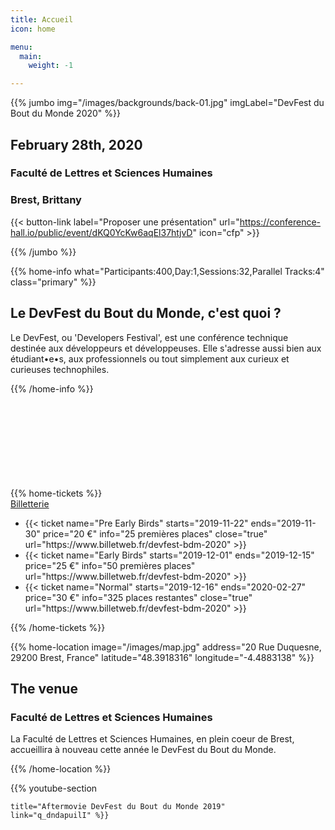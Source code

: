 ```yaml
---
title: Accueil
icon: home

menu:
  main:
    weight: -1

---
```


<!-- ... -->

{{% jumbo img="/images/backgrounds/back-01.jpg" imgLabel="DevFest du Bout du Monde 2020" %}}


## February 28th, 2020
### Faculté de Lettres et Sciences Humaines
### Brest, Brittany

<!-- <a class="btn primary btn-lg" style="margin-top: 1em;" href="https://drive.google.com/open?id=1Uo1V4v3SHjl2q27SNkOyHkcuagKJmTU4" target="_blank">Devenez Partenaire 🇫🇷</a> -->

{{< button-link label="Proposer une présentation"
                url="https://conference-hall.io/public/event/dKQ0YcKw6aqEl37htjvD"
                icon="cfp" >}}

{{% /jumbo %}}



<!-- ... -->

{{% home-info what="Participants:400,Day:1,Sessions:32,Parallel Tracks:4" class="primary" %}}

## Le DevFest du Bout du Monde, c'est quoi ?

Le DevFest, ou 'Developers Festival', est une conférence technique destinée aux développeurs et développeuses. Elle s'adresse aussi bien aux étudiant•e•s, aux professionnels ou tout simplement aux curieux et curieuses technophiles.

{{% /home-info %}}

<!-- ... -->

{{% home-tickets %}}
<a class="btn primary" href="https://www.billetweb.fr/devfest-bdm-2020" target="_blank"><svg class="icon icon-cfp"><use xlink:href="#ticket"></use></svg>Billetterie</a>

<ul>
<li>{{< ticket name="Pre Early Birds"
           starts="2019-11-22"
           ends="2019-11-30"
           price="20 €"
           info="25 premières places"
           close="true"
           url="https://www.billetweb.fr/devfest-bdm-2020" >}}</li>
<li>{{< ticket name="Early Birds"
           starts="2019-12-01"
           ends="2019-12-15"
           price="25 €"
           info="50 premières places"
           url="https://www.billetweb.fr/devfest-bdm-2020" >}}</li>
<li>{{< ticket name="Normal"
           starts="2019-12-16"
           ends="2020-02-27"
           price="30 €"
           info="325 places restantes"
           close="true"
           url="https://www.billetweb.fr/devfest-bdm-2020" >}}</li>
</ul>
{{% /home-tickets %}}

<!-- ... -->

{{% home-location
    image="/images/map.jpg"
    address="20 Rue Duquesne, 29200 Brest, France"
    latitude="48.3918316"
    longitude="-4.4883138" %}}

## The venue

### Faculté de Lettres et Sciences Humaines

La Faculté de Lettres et Sciences Humaines, en plein coeur de Brest, 
accueillira à nouveau cette année le DevFest du Bout du Monde.

{{% /home-location %}}

<!-- ... -->

{{% youtube-section 

    title="Aftermovie DevFest du Bout du Monde 2019" 
    link="q_dndapuilI" %}}

<!-- ... -->

